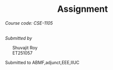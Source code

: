 <h1 align="center">Assignment</h1>
<h6>Course code: CSE-1105</h6>


<i>Submitted by </i>

<ul type="none">
<li>Shuvajit Roy</li>
<li>ET251057</li>
</ul>

Submitted to
ABMF,adjunct,EEE,IIUC
